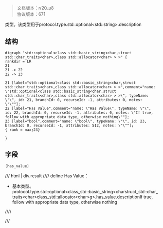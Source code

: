 # <!-- md:samp std::optional&lt;std::string&gt; -->

> 文档版本：r/20_u8<br/>协议版本：671

<!-- md:samp std::optional&lt;std::string&gt; -->类型。该类型用于protocol.type.std::optional&lt;std::string&gt;.description

## 结构

```viz
digraph "std::optional<class std::basic_string<char,struct std::char_traits<char>,class std::allocator<char> > >" {
rankdir = LR
21
21 -> 22
22 -> 23

21 [label="std::optional<class std::basic_string<char,struct std::char_traits<char>,class std::allocator<char> > >",comment="name: \"std::optional<class std::basic_string<char,struct std::char_traits<char>,class std::allocator<char> > >\", typeName: \"\", id: 21, branchId: 0, recurseId: -1, attributes: 0, notes: \"\""];
22 [label="Has Value",comment="name: \"Has Value\", typeName: \"\", id: 22, branchId: 0, recurseId: -1, attributes: 0, notes: \"If true, follow with appropriate data type, otherwise nothing\""];
23 [label="bool",comment="name: \"bool\", typeName: \"\", id: 23, branchId: 0, recurseId: -1, attributes: 512, notes: \"\""];
{ rank = max;23}

}

```

## 字段

```title='std::optional&lt;std::string&gt;'
[has_value]
```

/// html | div.result
//// define
Has Value：<!-- md:samp bool -->

- 基本类型。protocol.type.std::optional&lt;class_std::basic_string&lt;charstruct_std::char_traits&lt;char&gt;class_std::allocator&lt;char&gt;_g_&gt;.has_value.descriptionIf true, follow with appropriate data type, otherwise nothing


////

///

